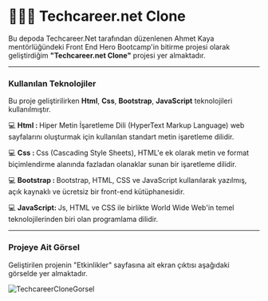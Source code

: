 <h1> 👩🏻‍💻 Techcareer.net Clone </h1>
<p>Bu depoda Techcareer.Net tarafından düzenlenen Ahmet Kaya mentörlüğündeki Front End Hero Bootcamp'in bitirme projesi olarak geliştirdiğim <b>"Techcareer.net Clone"</b> projesi yer almaktadır.</p>
<hr>
<h3>Kullanılan Teknolojiler</h3>
<p>Bu proje geliştirilirken <b>Html</b>, <b>Css</b>, <b>Bootstrap</b>, <b>JavaScript</b> teknolojileri kullanılmıştır.</p>
<p>💻 <b>Html : </b> Hiper Metin İşaretleme Dili (HyperText Markup Language) web sayfalarını oluşturmak için kullanılan standart metin işaretleme dilidir.</p>
<p>💻 <b>Css : </b> Css (Cascading Style Sheets), HTML'e ek olarak metin ve format biçimlendirme alanında fazladan olanaklar sunan bir işaretleme dilidir. </p>
<p>💻 <b>Bootstrap : </b> Bootstrap, HTML, CSS ve JavaScript kullanılarak yazılmış, açık kaynaklı ve ücretsiz bir front-end kütüphanesidir. </p>
<p>💻 <b>JavaScript: </b> Js, HTML ve CSS ile birlikte World Wide Web'in temel teknolojilerinden biri olan programlama dilidir.</p>
<hr>
<h3>Projeye Ait Görsel</h3>
<p>Geliştirilen projenin "Etkinlikler" sayfasına ait ekran çıktısı aşağıdaki görselde yer almaktadır.</p>

![TechcareerCloneGorsel](https://github.com/user-attachments/assets/cd42b8e5-9417-4696-be66-f2a7633ac9eb)


